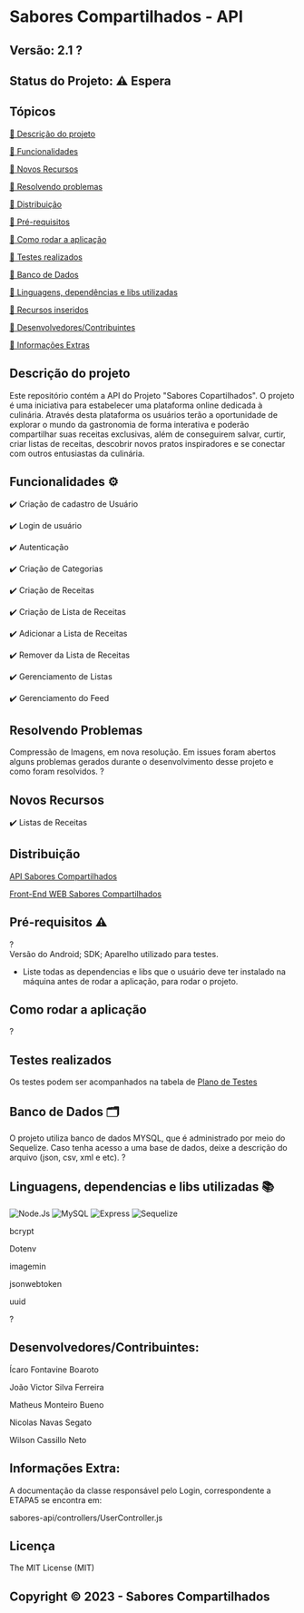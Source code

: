 # Sabores Compartilhados - API
## Versão: 2.1 ?
## Status do Projeto: ⚠️ Espera 

## Tópicos
[🔹 Descrição do projeto](#descricao)

[🔹 Funcionalidades](#funcionalidades)

[🔹 Novos Recursos](#novosRecursos)

[🔹 Resolvendo problemas](#problemas)

[🔹 Distribuição](#distribuicao)

[🔹 Pré-requisitos](#preRequisitos)

[🔹 Como rodar a aplicação](#comoRodar)

[🔹 Testes realizados](#testes)

[🔹 Banco de Dados](#bancoDados)

[🔹 Linguagens, dependências e libs utilizadas](#linguagens)

[🔹 Recursos inseridos](#recursosInseridos) 

[🔹 Desenvolvedores/Contribuintes](#devs)

[🔹 Informações Extras](#extra)

## <a name="descricao"></a> Descrição do projeto
Este repositório contém a API do Projeto "Sabores Copartilhados". O projeto é uma iniciativa para estabelecer uma plataforma online dedicada à culinária. Através desta plataforma os usuários terão a oportunidade de explorar o mundo da gastronomia de forma interativa e poderão compartilhar suas receitas exclusivas, além de conseguirem salvar, curtir, criar listas de receitas, descobrir novos pratos inspiradores e se conectar com outros entusiastas da culinária.

## <a name="funcionalidades"></a> Funcionalidades ⚙️
✔️ Criação de cadastro de Usuário

✔️ Login de usuário

✔️ Autenticação

✔️ Criação de Categorias

✔️ Criação de Receitas

✔️ Criação de Lista de Receitas

✔️ Adicionar a Lista de Receitas

✔️ Remover da Lista de Receitas

✔️ Gerenciamento de Listas

✔️ Gerenciamento do Feed

## <a name="problemas"></a> Resolvendo Problemas
Compressão de Imagens, em nova resolução.
Em issues foram abertos alguns problemas gerados durante o desenvolvimento desse projeto e como foram resolvidos.
?

## <a name="novosRecursos"></a> Novos Recursos 

✔️ Listas de Receitas

## <a name="distribuicao"></a> Distribuição
[API Sabores Compartilhados](https://github.com/MatthMiller/sabores-api)

[Front-End WEB Sabores Compartilhados](https://github.com/MatthMiller/sabores-compartilhados)

## <a name="preRequisitos"></a> Pré-requisitos ⚠️
?    
Versão do Android; 
SDK; 
Aparelho utilizado para testes.
- Liste todas as dependencias e libs que o usuário deve ter instalado na máquina antes de rodar a aplicação, para rodar o projeto.

## <a name="comoRodar"></a> Como rodar a aplicação 
?

## <a name="testes"></a> Testes realizados
Os testes podem ser acompanhados na tabela de [Plano de Testes](https://docs.google.com/spreadsheets/d/1fNHr9dIjl4Fs1ZOBHw_4JWKReBojYbb1/edit?usp=sharing&ouid=111839950635937215202&rtpof=true&sd=true)

## <a name="bancoDados"></a> Banco de Dados 🗂️
O projeto utiliza banco de dados MYSQL, que é administrado por meio do Sequelize.
Caso tenha acesso a uma base de dados, deixe a descrição do arquivo (json, csv, xml e etc). ?

## <a name="linguagens"></a>Linguagens, dependencias e libs utilizadas 📚
![Node.Js](https://img.shields.io/badge/Node.js-43853D?style=for-the-badge&logo=node.js&logoColor=white)
![MySQL](https://img.shields.io/badge/MySQL-005C84?style=for-the-badge&logo=mysql&logoColor=white)
![Express](https://img.shields.io/badge/Express.js-404D59?style=for-the-badge)
![Sequelize](https://img.shields.io/badge/Sequelize-52B0E7?style=for-the-badge&logo=Sequelize&logoColor=white)

bcrypt

Dotenv

imagemin

jsonwebtoken

uuid

?

## <a name="devs"></a> Desenvolvedores/Contribuintes:
Ícaro Fontavine Boaroto

João Victor Silva Ferreira

Matheus Monteiro Bueno

Nicolas Navas Segato

Wilson Cassillo Neto

## <a name="extra"></a> Informações Extra:
A documentação da classe responsável pelo Login, correspondente a ETAPA5 se encontra em:

sabores-api/controllers/UserController.js

## Licença
The MIT License (MIT)

## Copyright ©️ 2023 - Sabores Compartilhados
